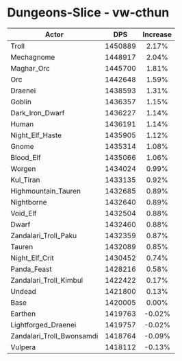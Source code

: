 # Dungeons-Slice - vw-cthun
| Actor | DPS | Increase |
|---|:---:|:---:|
|Troll|1450889|2.17%|
|Mechagnome|1448917|2.04%|
|Maghar_Orc|1445700|1.81%|
|Orc|1442648|1.59%|
|Draenei|1438593|1.31%|
|Goblin|1436357|1.15%|
|Dark_Iron_Dwarf|1436227|1.14%|
|Human|1436191|1.14%|
|Night_Elf_Haste|1435905|1.12%|
|Gnome|1435314|1.08%|
|Blood_Elf|1435066|1.06%|
|Worgen|1434024|0.99%|
|Kul_Tiran|1433135|0.92%|
|Highmountain_Tauren|1432685|0.89%|
|Nightborne|1432640|0.89%|
|Void_Elf|1432504|0.88%|
|Dwarf|1432460|0.88%|
|Zandalari_Troll_Paku|1432359|0.87%|
|Tauren|1432089|0.85%|
|Night_Elf_Crit|1430452|0.74%|
|Panda_Feast|1428216|0.58%|
|Zandalari_Troll_Kimbul|1422422|0.17%|
|Undead|1421800|0.13%|
|Base|1420005|0.00%|
|Earthen|1419763|-0.02%|
|Lightforged_Draenei|1419757|-0.02%|
|Zandalari_Troll_Bwonsamdi|1418764|-0.09%|
|Vulpera|1418112|-0.13%|

